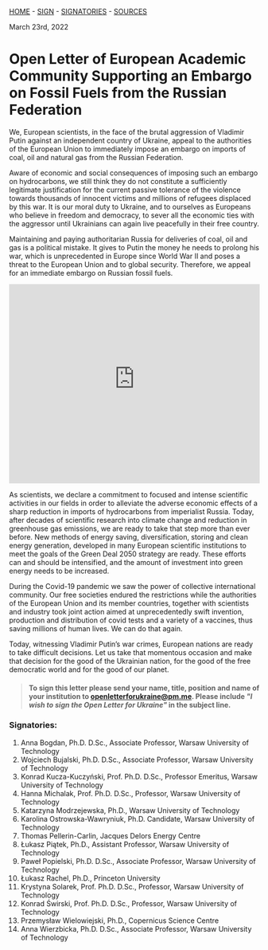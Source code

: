 [HOME](index.md) - [SIGN](index.md#to-sign-this-letter-please-send-your-name-title-position-and-name-of-your-institution-to-openletterforukrainepmme-please-include-i-wish-to-sign-the-open-letter-for-ukraine-in-the-subject-line) - [SIGNATORIES](index.md#signatories) - [SOURCES](sources.md)

March 23rd, 2022

# **Open Letter of European Academic Community Supporting an Embargo on Fossil Fuels from the Russian Federation**

We, European scientists, in the face of the brutal aggression of Vladimir Putin against an
independent country of Ukraine, appeal to the authorities of the European Union to immediately
impose an embargo on imports of coal, oil and natural gas from the Russian Federation.

Aware of economic and social consequences of imposing such an embargo on hydrocarbons, we
still think they do not constitute a sufficiently legitimate justification for the current passive
tolerance of the violence towards thousands of innocent victims and millions of refugees
displaced by this war. It is our moral duty to Ukraine, and to ourselves as Europeans who believe
in freedom and democracy, to sever all the economic ties with the aggressor until Ukrainians can
again live peacefully in their free country.

Maintaining and paying authoritarian Russia for deliveries of coal, oil and gas is a political
mistake. It gives to Putin the money he needs to prolong his war, which is unprecedented in
Europe since World War II and poses a threat to the European Union and to global security.
Therefore, we appeal for an immediate embargo on Russian fossil fuels.

<iframe src="https://energyandcleanair.github.io/russia_counter_widget/" style="height: 400px; width: 100%; border: none;max-width:600px;margin:0 auto;display:block"></iframe>

As scientists, we declare a commitment to focused and intense scientific activities in our fields in
order to alleviate the adverse economic effects of a sharp reduction in imports of hydrocarbons
from imperialist Russia. Today, after decades of scientific research into climate change and
reduction in greenhouse gas emissions, we are ready to take that step more than ever before.
New methods of energy saving, diversification, storing and clean energy generation, developed
in many European scientific institutions to meet the goals of the Green Deal 2050 strategy are
ready. These efforts can and should be intensified, and the amount of investment into green
energy needs to be increased.

During the Covid-19 pandemic we saw the power of collective international community. Our free
societies endured the restrictions while the authorities of the European Union and its member
countries, together with scientists and industry took joint action aimed at unprecedentedly swift
invention, production and distribution of covid tests and a variety of a vaccines, thus saving
millions of human lives. We can do that again.

Today, witnessing Vladimir Putin’s war crimes, European nations are ready to take difficult
decisions. Let us take that momentous occasion and make that decision for the good of the
Ukrainian nation, for the good of the free democratic world and for the good of our planet.

> #### To sign this letter please send your name, title, position and name of your institution to [openletterforukraine@pm.me](mailto:openletterforukraine@pm.me?subject=I%20wish%20to%20sign%20the%20Open%20Letter%20for%20Ukraine). Please include _"I wish to sign the Open Letter for Ukraine"_ in the subject line.

### Signatories:

1. Anna Bogdan, Ph.D. D.Sc., Associate Professor, Warsaw University of Technology
2. Wojciech Bujalski, Ph.D. D.Sc., Associate Professor, Warsaw University of Technology
3. Konrad Kucza-Kuczyński, Prof. Ph.D. D.Sc., Professor Emeritus, Warsaw University of Technology
4. Hanna Michalak, Prof. Ph.D. D.Sc., Professor, Warsaw University of Technology
5. Katarzyna Modrzejewska, Ph.D., Warsaw University of Technology
6. Karolina Ostrowska-Wawryniuk, Ph.D. Candidate, Warsaw University of Technology
7. Thomas Pellerin-Carlin, Jacques Delors Energy Centre
8. Łukasz Piątek, Ph.D., Assistant Professor, Warsaw University of Technology
9. Paweł Popielski, Ph.D. D.Sc., Associate Professor, Warsaw University of Technology
10. Łukasz Rachel, Ph.D., Princeton University
11. Krystyna Solarek, Prof. Ph.D. D.Sc., Professor, Warsaw University of Technology
12. Konrad Świrski, Prof. Ph.D. D.Sc., Professor, Warsaw University of Technology
13. Przemysław Wielowiejski, Ph.D., Copernicus Science Centre
14. Anna Wierzbicka, Ph.D. D.Sc., Associate Professor, Warsaw University of Technology
